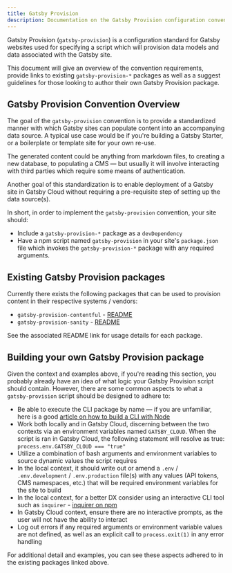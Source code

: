 ```yaml
---
title: Gatsby Provision
description: Documentation on the Gatsby Provision configuration convention
---
```


Gatsby Provision (`gatsby-provision`) is a configuration standard for Gatsby websites used for specifying a script which will provision data models and data associated with the Gatsby site.

This document will give an overview of the convention requirements, provide links to existing `gatsby-provision-*` packages as well as a suggest guidelines for those looking to author their own Gatsby Provision package.

## Gatsby Provision Convention Overview

The goal of the `gatsby-provision` convention is to provide a standardized manner with which Gatsby sites can populate content into an accompanying data source. A typical use case would be if you're building a Gatsby Starter, or a boilerplate or template site for your own re-use.

The generated content could be anything from markdown files, to creating a new database, to populating a CMS — but usually it will involve interacting with third parties which require some means of authentication.

Another goal of this standardization is to enable deployment of a Gatsby site in Gatsby Cloud without requiring a pre-requisite step of setting up the data source(s).

In short, in order to implement the `gatsby-provision` convention, your site should:

- Include a `gatsby-provision-*` package as a `devDependency`
- Have a npm script named `gatsby-provision` in your site's `package.json` file which invokes the `gatsby-provision-*` package with any required arguments.

## Existing Gatsby Provision packages

Currently there exists the following packages that can be used to provision content in their respective systems / vendors:

- `gatsby-provision-contentful` - [README](https://github.com/gatsbyjs/gatsby-provision-contentful)
- `gatsby-provision-sanity` - [README](https://github.com/gatsbyjs/gatsby-provision-sanity)

See the associated README link for usage details for each package.

## Building your own Gatsby Provision package

Given the context and examples above, if you're reading this section, you probably already have an idea of what logic your Gatsby Provision script should contain. However, there are some common aspects to what a `gatsby-provision` script should be designed to adhere to:

- Be able to execute the CLI package by name — if you are unfamiliar, here is a good [article on how to build a CLI with Node](https://dev.to/rushankhan1/build-a-cli-with-node-js-4jbi)
- Work both locally and in Gatsby Cloud, discerning between the two contexts via an environment variables named `GATSBY_CLOUD`. When the script is ran in Gatsby Cloud, the following statement will resolve as true: `process.env.GATSBY_CLOUD === "true"`
- Utilize a combination of bash arguments and environment variables to source dynamic values the script requires
- In the local context, it should write out or amend a `.env` / `.env.development` / `.env.production` file(s) with any values (API tokens, CMS namespaces, etc.) that will be required environment variables for the site to build
- In the local context, for a better DX consider using an interactive CLI tool such as `inquirer` - [inquirer on npm](https://www.npmjs.com/package/inquirer)
- In Gatsby Cloud context, ensure there are no interactive prompts, as the user will not have the ability to interact
- Log out errors if any required arguments or environment variable values are not defined, as well as an explicit call to `process.exit(1)` in any error handling

For additional detail and examples, you can see these aspects adhered to in the existing packages linked above.
